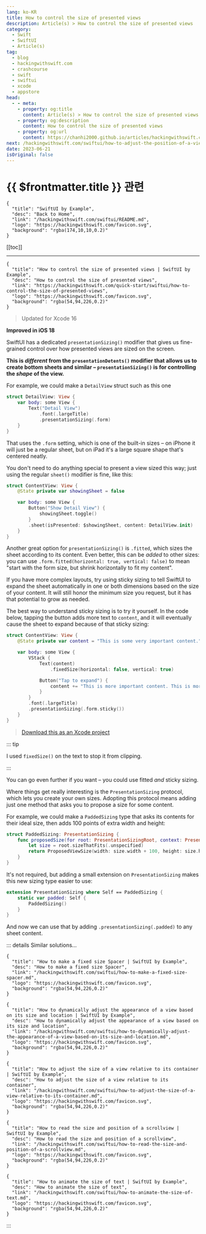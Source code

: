 ```yaml
---
lang: ko-KR
title: How to control the size of presented views
description: Article(s) > How to control the size of presented views
category:
  - Swift
  - SwiftUI
  - Article(s)
tag: 
  - blog
  - hackingwithswift.com
  - crashcourse
  - swift
  - swiftui
  - xcode
  - appstore
head:
  - - meta:
    - property: og:title
      content: Article(s) > How to control the size of presented views
    - property: og:description
      content: How to control the size of presented views
    - property: og:url
      content: https://chanhi2000.github.io/articles/hackingwithswift.com/swiftui/how-to-control-the-size-of-presented-views.html
next: /hackingwithswift.com/swiftui/how-to-adjust-the-position-of-a-view-using-its-offset.md
date: 2023-06-21
isOriginal: false
---
```


# {{ $frontmatter.title }} 관련

```component VPCard
{
  "title": "SwiftUI by Example",
  "desc": "Back to Home",
  "link": "/hackingwithswift.com/swiftui/README.md",
  "logo": "https://hackingwithswift.com/favicon.svg",
  "background": "rgba(174,10,10,0.2)"
}
```

[[toc]]

---

```component VPCard
{
  "title": "How to control the size of presented views | SwiftUI by Example",
  "desc": "How to control the size of presented views",
  "link": "https://hackingwithswift.com/quick-start/swiftui/how-to-control-the-size-of-presented-views",
  "logo": "https://hackingwithswift.com/favicon.svg",
  "background": "rgba(54,94,226,0.2)"
}
```

> Updated for Xcode 16

**Improved in iOS 18**

SwiftUI has a dedicated `presentationSizing()` modifier that gives us fine-grained control over how presented views are sized on the screen.

**This is _different_ from the `presentationDetents()` modifier that allows us to create bottom sheets and similar – `presentationSizing()` is for controlling the *shape* of the view.**

For example, we could make a `DetailView` struct such as this one

```swift
struct DetailView: View {
    var body: some View {
        Text("Detail View")
            .font(.largeTitle)
            .presentationSizing(.form)
    }
}
```

That uses the `.form` setting, which is one of the built-in sizes – on iPhone it will just be a regular sheet, but on iPad it's a large square shape that's centered neatly.

You don't need to do anything special to present a view sized this way; just using the regular `sheet()` modifier is fine, like this:

```swift
struct ContentView: View {
    @State private var showingSheet = false

    var body: some View {
        Button("Show Detail View") {
            showingSheet.toggle()
        }
        .sheet(isPresented: $showingSheet, content: DetailView.init)
    }
}
```

Another great option for `presentationSizing()` is `.fitted`, which sizes the sheet according to its content. Even better, this can be *added* to other sizes: you can use `.form.fitted(horizontal: true, vertical: false)` to mean "start with the form size, but shrink horizontally to fit my content".

If you have more complex layouts, try using sticky sizing to tell SwiftUI to expand the sheet automatically in one or both dimensions based on the size of your content. It will still honor the minimum size you request, but it has that potential to grow as needed.

The best way to understand sticky sizing is to try it yourself. In the code below, tapping the button adds more text to `content`, and it will eventually cause the sheet to expand because of that sticky sizing:

```swift
struct ContentView: View {
    @State private var content = "This is some very important content."

    var body: some View {
        VStack {
            Text(content)
                .fixedSize(horizontal: false, vertical: true)

            Button("Tap to expand") {
                content += "This is more important content. This is more important content. This is more important content. This is more important content."
            }
        }
        .font(.largeTitle)
        .presentationSizing(.form.sticky())
    }
}
```

> [<FontIcon icon="fas fa-file-zipper"/>Download this as an Xcode project](https://hackingwithswift.com/files/projects/swiftui/how-to-control-the-size-of-presented-views-2.zip)

::: tip

I used `fixedSize()` on the text to stop it from clipping.

:::

You can go even further if you want – you could use fitted *and* sticky sizing.

Where things get really interesting is the `PresentationSizing` protocol, which lets you create your own sizes. Adopting this protocol means adding just one method that asks you to propose a size for some content.

For example, we could make a `PaddedSizing` type that asks its contents for their ideal size, then adds 100 points of extra width and height:

```swift
struct PaddedSizing: PresentationSizing {
    func proposedSize(for root: PresentationSizingRoot, context: PresentationSizingContext) -> ProposedViewSize {
        let size = root.sizeThatFits(.unspecified)
        return ProposedViewSize(width: size.width + 100, height: size.height + 100)
    }
}
```

It's not required, but adding a small extension on `PresentationSizing` makes this new sizing type easier to use:

```swift
extension PresentationSizing where Self == PaddedSizing {
    static var padded: Self {
        PaddedSizing()
    }
}
```

And now we can use that by adding `.presentationSizing(.padded)` to any sheet content.

::: details Similar solutions…

```component VPCard
{
  "title": "How to make a fixed size Spacer | SwiftUI by Example",
  "desc": "How to make a fixed size Spacer",
  "link": "/hackingwithswift.com/swiftui/how-to-make-a-fixed-size-spacer.md",
  "logo": "https://hackingwithswift.com/favicon.svg",
  "background": "rgba(54,94,226,0.2)"
}
```

```component VPCard
{
  "title": "How to dynamically adjust the appearance of a view based on its size and location | SwiftUI by Example",
  "desc": "How to dynamically adjust the appearance of a view based on its size and location",
  "link": "/hackingwithswift.com/swiftui/how-to-dynamically-adjust-the-appearance-of-a-view-based-on-its-size-and-location.md",
  "logo": "https://hackingwithswift.com/favicon.svg",
  "background": "rgba(54,94,226,0.2)"
}
```

```component VPCard
{
  "title": "How to adjust the size of a view relative to its container | SwiftUI by Example",
  "desc": "How to adjust the size of a view relative to its container",
  "link": "/hackingwithswift.com/swiftui/how-to-adjust-the-size-of-a-view-relative-to-its-container.md",
  "logo": "https://hackingwithswift.com/favicon.svg",
  "background": "rgba(54,94,226,0.2)"
}
```

```component VPCard
{
  "title": "How to read the size and position of a scrollview | SwiftUI by Example",
  "desc": "How to read the size and position of a scrollview",
  "link": "/hackingwithswift.com/swiftui/how-to-read-the-size-and-position-of-a-scrollview.md",
  "logo": "https://hackingwithswift.com/favicon.svg",
  "background": "rgba(54,94,226,0.2)"
}
```

```component VPCard
{
  "title": "How to animate the size of text | SwiftUI by Example",
  "desc": "How to animate the size of text",
  "link": "/hackingwithswift.com/swiftui/how-to-animate-the-size-of-text.md",
  "logo": "https://hackingwithswift.com/favicon.svg",
  "background": "rgba(54,94,226,0.2)"
}
```

:::

